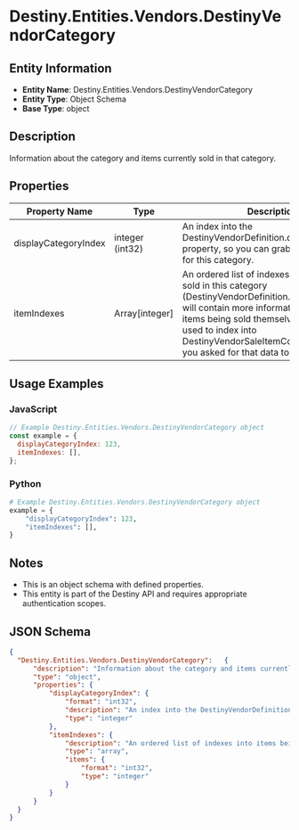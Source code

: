# Destiny.Entities.Vendors.DestinyVendorCategory

## Entity Information
- **Entity Name**: Destiny.Entities.Vendors.DestinyVendorCategory
- **Entity Type**: Object Schema
- **Base Type**: object

## Description
Information about the category and items currently sold in that category.

## Properties

| Property Name | Type | Description | Required |
|---------------|------|-------------|----------|
| displayCategoryIndex | integer (int32) | An index into the DestinyVendorDefinition.displayCategories property, so you can grab the display data for this category. | No |
| itemIndexes | Array[integer] | An ordered list of indexes into items being sold in this category (DestinyVendorDefinition.itemList) which will contain more information about the items being sold themselves. Can also be used to index into DestinyVendorSaleItemComponent data, if you asked for that data to be returned. | No |

## Usage Examples

### JavaScript
```javascript
// Example Destiny.Entities.Vendors.DestinyVendorCategory object
const example = {
  displayCategoryIndex: 123,
  itemIndexes: [],
};
```

### Python
```python
# Example Destiny.Entities.Vendors.DestinyVendorCategory object
example = {
    "displayCategoryIndex": 123,
    "itemIndexes": [],
}
```

## Notes
- This is an object schema with defined properties.
- This entity is part of the Destiny API and requires appropriate authentication scopes.

## JSON Schema
```json
{
  "Destiny.Entities.Vendors.DestinyVendorCategory":   {
      "description": "Information about the category and items currently sold in that category.",
      "type": "object",
      "properties": {
          "displayCategoryIndex": {
              "format": "int32",
              "description": "An index into the DestinyVendorDefinition.displayCategories property, so you can grab the display data for this category.",
              "type": "integer"
          },
          "itemIndexes": {
              "description": "An ordered list of indexes into items being sold in this category (DestinyVendorDefinition.itemList) which will contain more information about the items being sold themselves. Can also be used to index into DestinyVendorSaleItemComponent data, if you asked for that data to be returned.",
              "type": "array",
              "items": {
                  "format": "int32",
                  "type": "integer"
              }
          }
      }
  }
}
```
